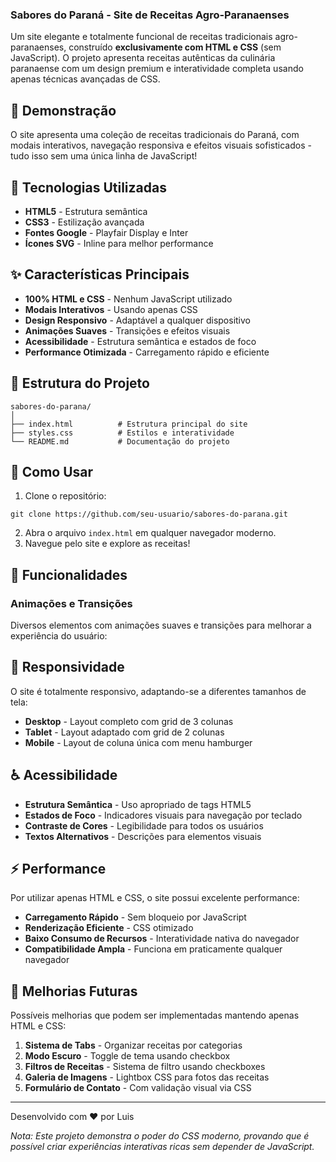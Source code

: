 ### Sabores do Paraná - Site de Receitas Agro-Paranaenses





Um site elegante e totalmente funcional de receitas tradicionais agro-paranaenses, construído **exclusivamente com HTML e CSS** (sem JavaScript). O projeto apresenta receitas autênticas da culinária paranaense com um design premium e interatividade completa usando apenas técnicas avançadas de CSS.

## 🌟 Demonstração

O site apresenta uma coleção de receitas tradicionais do Paraná, com modais interativos, navegação responsiva e efeitos visuais sofisticados - tudo isso sem uma única linha de JavaScript!

## 🚀 Tecnologias Utilizadas

- **HTML5** - Estrutura semântica
- **CSS3** - Estilização avançada
- **Fontes Google** - Playfair Display e Inter
- **Ícones SVG** - Inline para melhor performance


## ✨ Características Principais

- **100% HTML e CSS** - Nenhum JavaScript utilizado
- **Modais Interativos** - Usando apenas CSS
- **Design Responsivo** - Adaptável a qualquer dispositivo
- **Animações Suaves** - Transições e efeitos visuais
- **Acessibilidade** - Estrutura semântica e estados de foco
- **Performance Otimizada** - Carregamento rápido e eficiente

## 📂 Estrutura do Projeto

```plaintext
sabores-do-parana/
│
├── index.html          # Estrutura principal do site
├── styles.css          # Estilos e interatividade
└── README.md           # Documentação do projeto
```

## 🔧 Como Usar

1. Clone o repositório:

```shellscript
git clone https://github.com/seu-usuario/sabores-do-parana.git
```


2. Abra o arquivo `index.html` em qualquer navegador moderno.
3. Navegue pelo site e explore as receitas!

## 🎯 Funcionalidades

### Animações e Transições

Diversos elementos com animações suaves e transições para melhorar a experiência do usuário:

## 📱 Responsividade

O site é totalmente responsivo, adaptando-se a diferentes tamanhos de tela:

- **Desktop** - Layout completo com grid de 3 colunas
- **Tablet** - Layout adaptado com grid de 2 colunas
- **Mobile** - Layout de coluna única com menu hamburger

## ♿ Acessibilidade

- **Estrutura Semântica** - Uso apropriado de tags HTML5
- **Estados de Foco** - Indicadores visuais para navegação por teclado
- **Contraste de Cores** - Legibilidade para todos os usuários
- **Textos Alternativos** - Descrições para elementos visuais


## ⚡ Performance

Por utilizar apenas HTML e CSS, o site possui excelente performance:

- **Carregamento Rápido** - Sem bloqueio por JavaScript
- **Renderização Eficiente** - CSS otimizado
- **Baixo Consumo de Recursos** - Interatividade nativa do navegador
- **Compatibilidade Ampla** - Funciona em praticamente qualquer navegador


## 🔮 Melhorias Futuras

Possíveis melhorias que podem ser implementadas mantendo apenas HTML e CSS:

1. **Sistema de Tabs** - Organizar receitas por categorias
2. **Modo Escuro** - Toggle de tema usando checkbox
3. **Filtros de Receitas** - Sistema de filtro usando checkboxes
4. **Galeria de Imagens** - Lightbox CSS para fotos das receitas
5. **Formulário de Contato** - Com validação visual via CSS

---

Desenvolvido com ❤️ por Luis

*Nota: Este projeto demonstra o poder do CSS moderno, provando que é possível criar experiências interativas ricas sem depender de JavaScript.*